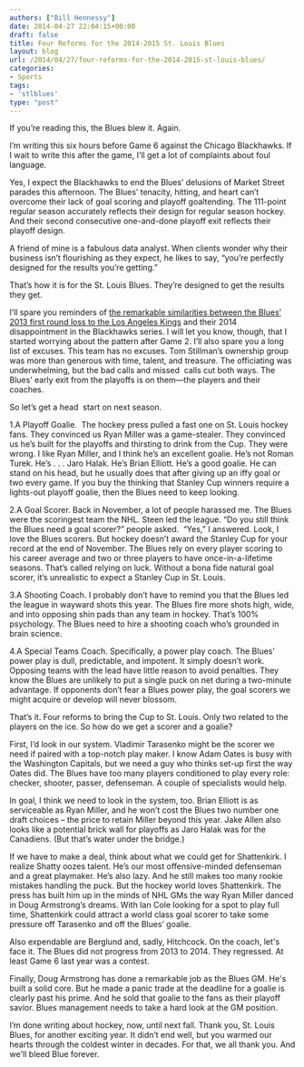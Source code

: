 ```yaml
---
authors: ["Bill Hennessy"]
date: 2014-04-27 22:04:15+00:00
draft: false
title: Four Reforms for the 2014-2015 St. Louis Blues
layout: blog
url: /2014/04/27/four-reforms-for-the-2014-2015-st-louis-blues/
categories:
- Sports
tags:
- 'stlblues'
type: "post"
---
```


If you’re reading this, the Blues blew it. Again.

I’m writing this six hours before Game 6 against the Chicago Blackhawks. If I wait to write this after the game, I’ll get a lot of complaints about foul language.

Yes, I expect the Blackhawks to end the Blues’ delusions of Market Street parades this afternoon. The Blues’ tenacity, hitting, and heart can’t overcome their lack of goal scoring and playoff goaltending. The 111-point regular season accurately reflects their design for regular season hockey. And their second consecutive one-and-done playoff exit reflects their playoff design.

A friend of mine is a fabulous data analyst. When clients wonder why their business isn’t flourishing as they expect, he likes to say, “you’re perfectly designed for the results you’re getting.”

That’s how it is for the St. Louis Blues. They’re designed to get the results they get.

I’ll spare you reminders of [the remarkable similarities between the Blues’ 2013 first round loss to the Los Angeles Kings](https://hennessysview.com/2014/04/27/far-blues-playoff-run-carbon-copy-2013/) and their 2014 disappointment in the Blackhawks series. I will let you know, though, that I started worrying about the pattern after Game 2. I’ll also spare you a long list of excuses. This team has no excuses. Tom Stillman’s ownership group was more than generous with time, talent, and treasure. The officiating was underwhelming, but the bad calls and missed  calls cut both ways. The Blues’ early exit from the playoffs is on them—the players and their coaches.

So let’s get a head  start on next season.

1.A Playoff Goalie.  The hockey press pulled a fast one on St. Louis hockey fans. They convinced us Ryan Miller was a game-stealer. They convinced us he’s built for the playoffs and thirsting to drink from the Cup. They were wrong. I like Ryan Miller, and I think he’s an excellent goalie. He’s not Roman Turek. He’s . . . Jaro Halak. He’s Brian Elliott. He’s a good goalie. He can stand on his head, but he usually does that after giving up an iffy goal or two every game. If you buy the thinking that Stanley Cup winners require a lights-out playoff goalie, then the Blues need to keep looking.

2.A Goal Scorer. Back in November, a lot of people harassed me. The Blues were the scoringest team the NHL. Steen led the league. “Do you still think the Blues need a goal scorer?” people asked.  “Yes,” I answered. Look, I love the Blues scorers. But hockey doesn’t award the Stanley Cup for your record at the end of November. The Blues rely on every player scoring to his career average and two or three players to have once-in-a-lifetime seasons. That’s called relying on luck. Without a bona fide natural goal scorer, it’s unrealistic to expect a Stanley Cup in St. Louis.

3.A Shooting Coach. I probably don’t have to remind you that the Blues led the league in wayward shots this year. The Blues fire more shots high, wide, and into opposing shin pads than any team in hockey. That’s 100% psychology. The Blues need to hire a shooting coach who’s grounded in brain science.

4.A Special Teams Coach. Specifically, a power play coach. The Blues’ power play is dull, predictable, and impotent. It simply doesn’t work. Opposing teams with the lead have little reason to avoid penalties. They know the Blues are unlikely to put a single puck on net during a two-minute advantage. If opponents don’t fear a Blues power play, the goal scorers we might acquire or develop will never blossom.

That’s it. Four reforms to bring the Cup to St. Louis. Only two related to the players on the ice. So how do we get a scorer and a goalie?

First, I’d look in our system. Vladimir Tarasenko might be the scorer we need if paired with a top-notch play maker. I know Adam Oates is busy with the Washington Capitals, but we need a guy who thinks set-up first the way Oates did. The Blues have too many players conditioned to play every role: checker, shooter, passer, defenseman. A couple of specialists would help.

In goal, I think we need to look in the system, too. Brian Elliott is as serviceable as Ryan Miller, and he won’t cost the Blues two number one draft choices – the price to retain Miller beyond this year. Jake Allen also looks like a potential brick wall for playoffs as Jaro Halak was for the Canadiens. (But that’s water under the bridge.)

If we have to make a deal, think about what we could get for Shattenkirk. I realize Shatty oozes talent. He’s our most offensive-minded defenseman and a great playmaker. He’s also lazy. And he still makes too many rookie mistakes handling the puck. But the hockey world loves Shattenkirk. The press has built him up in the minds of NHL GMs the way Ryan Miller danced in Doug Armstrong’s dreams. With Ian Cole looking for a spot to play full time, Shattenkirk could attract a world class goal scorer to take some pressure off Tarasenko and off the Blues’ goalie.

Also expendable are Berglund and, sadly, Hitchcock. On the coach, let's face it. The Blues did not progress from 2013 to 2014. They regressed. At least Game 6 last year was a contest.

Finally, Doug Armstrong has done a remarkable job as the Blues GM. He's built a solid core. But he made a panic trade at the deadline for a goalie is clearly past his prime. And he sold that goalie to the fans as their playoff savior. Blues management needs to take a hard look at the GM position.

I’m done writing about hockey, now, until next fall. Thank you, St. Louis Blues, for another exciting year. It didn’t end well, but you warmed our hearts through the coldest winter in decades. For that, we all thank you. And we'll bleed Blue forever.


